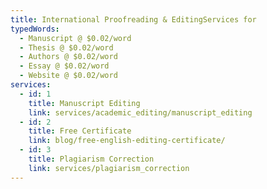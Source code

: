 ```yaml
---
title: International Proofreading & EditingServices for
typedWords:
  - Manuscript @ $0.02/word
  - Thesis @ $0.02/word
  - Authors @ $0.02/word
  - Essay @ $0.02/word
  - Website @ $0.02/word
services:
  - id: 1
    title: Manuscript Editing
    link: services/academic_editing/manuscript_editing
  - id: 2
    title: Free Certificate
    link: blog/free-english-editing-certificate/
  - id: 3
    title: Plagiarism Correction
    link: services/plagiarism_correction
---
```

